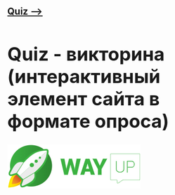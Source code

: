 [**<h2>Quiz --><h2>**](https://maximmorkovnik.github.io/Quiz/)
  
<h1>Quiz - викторина (интерактивный элемент сайта в формате опроса)</h1>

[![wayup.in](img/logo.jpg)](https://wayup.in)
